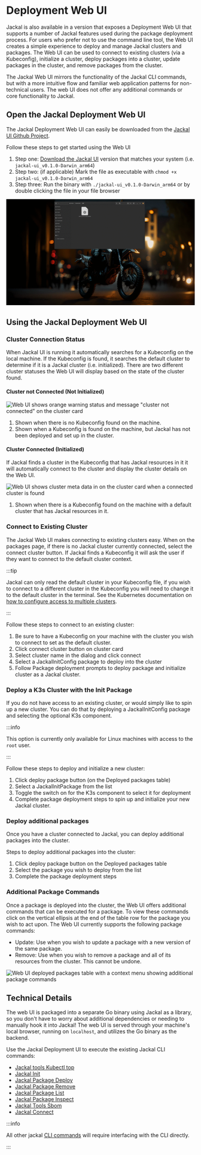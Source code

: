 # Deployment Web UI

Jackal is also available in a version that exposes a Deployment Web UI that supports a number of Jackal features used during the package deployment process. For users who prefer not to use the command line tool, the Web UI creates a simple experience to deploy and manage Jackal clusters and packages. The Web UI can be used to connect to existing clusters (via a Kubeconfig), initialize a cluster, deploy packages into a cluster, update packages in the cluster, and remove packages from the cluster.

The Jackal Web UI mirrors the functionality of the Jackal CLI commands, but with a more intuitive flow and familiar web application patterns for non-technical users. The web UI does not offer any additional commands or core functionality to Jackal.

## Open the Jackal Deployment Web UI

The Jackal Deployment Web UI can easily be downloaded from the [Jackal UI Github Project](https://github.com/Racer159/jackal-ui/releases/latest).

Follow these steps to get started using the Web UI

1. Step one: [Download the Jackal UI](https://github.com/Racer159/jackal-ui/releases/latest) version that matches your system (i.e. `jackal-ui_v0.1.0-Darwin_arm64`)
2. Step two: (if applicable) Mark the file as executable with `chmod +x jackal-ui_v0.1.0-Darwin_arm64`
3. Step three: Run the binary with `./jackal-ui_v0.1.0-Darwin_arm64` or by double clicking the file in your file browser

![GIF showing the Web UI launched from the CLI terminal](../.images/dashboard/Web%20UI%20-%20Launch.gif)

## Using the Jackal Deployment Web UI

### Cluster Connection Status

When Jackal UI is running it automatically searches for a Kubeconfig on the local machine. If the Kubeconfig is found, it searches the default cluster to determine if it is a Jackal cluster (i.e. initialized). There are two different cluster statuses the Web UI will display based on the state of the cluster found.

#### Cluster not Connected (Not Initialized)

![Web UI shows orange warning status and message "cluster not connected" on the cluster card](../.images/dashboard/Web%20UI%20-%20Cluster%20Not%20Connected.png)

1. Shown when there is no Kubeconfig found on the machine.
2. Shown when a Kubeconfig is found on the machine, but Jackal has not been deployed and set up in the cluster.

#### Cluster Connected (Initialized)

If Jackal finds a cluster in the Kubeconfig that has Jackal resources in it it will automatically connect to the cluster and display the cluster details on the Web UI.

![Web UI shows cluster meta data in on the cluster card when a connected cluster is found](../.images/dashboard/Web%20UI%20-%20Status%20Cluster%20connected.png)

1. Shown when there is a Kubeconfig found on the machine with a default cluster that has Jackal resources in it.


### Connect to Existing Cluster

The Jackal Web UI makes connecting to existing clusters easy. When on the packages page, if there is no Jackal cluster currently connected, select the connect cluster button. If Jackal finds a Kubeconfig it will ask the user if they want to connect to the default cluster context.

:::tip

Jackal can only read the default cluster in your Kubeconfig file, if you wish to connect to a different cluster in the Kubeconfig you will need to change it to the default cluster in the terminal. See the Kubernetes documentation on [how to configure access to multiple clusters](https://kubernetes.io/docs/tasks/access-application-cluster/configure-access-multiple-clusters/).

:::

Follow these steps to connect to an existing cluster:

1. Be sure to have a Kubeconfig on your machine with the cluster you wish to connect to set as the default cluster.
2. Click connect cluster button on cluster card
3. Select cluster name in the dialog and click connect
4. Select a JackalInitConfig package to deploy into the cluster
5. Follow Package deployment prompts to deploy package and initialize cluster as a Jackal cluster.

### Deploy a K3s Cluster with the Init Package

If you do not have access to an existing cluster, or would simply like to spin up a new cluster. You can do that by deploying a JackalInitConfig package and selecting the optional K3s component.

:::info

This option is currently only available for Linux machines with access to the `root` user.

:::

Follow these steps to deploy and initialize a new cluster:

1. Click deploy package button (on the Deployed packages table)
2. Select a JackalInitPackage from the list
3. Toggle the switch on for the K3s component to select it for deployment
4. Complete package deployment steps to spin up and initialize your new Jackal cluster.

### Deploy additional packages

Once you have a cluster connected to Jackal, you can deploy additional packages into the cluster.

Steps to deploy additional packages into the cluster:

1. Click deploy package button on the Deployed packages table
2. Select the package you wish to deploy from the list
3. Complete the package deployment steps

### Additional Package Commands

Once a package is deployed into the cluster, the Web UI offers additional commands that can be executed for a package. To view these commands click on the vertical ellipsis at the end of the table row for the package you wish to act upon. The Web UI currently supports the following package commands:

- Update: Use when you wish to update a package with a new version of the same package.
- Remove: Use when you wish to remove a package and all of its resources from the cluster. This cannot be undone.

![Web UI deployed packages table with a context menu showing additional package commands](../.images/dashboard/Web%20UI%20-%20package%20commands.png)


## Technical Details

The web UI is packaged into a separate Go binary using Jackal as a library, so you don't have to worry about additional dependencies or needing to manually hook it into Jackal! The web UI is served through your machine's local browser, running on `localhost`, and utilizes the Go binary as the backend.

Use the Jackal Deployment UI to execute the existing Jackal CLI commands:
- [Jackal tools Kubectl top](../2-the-jackal-cli/100-cli-commands/jackal_tools_kubectl.md)
- [Jackal Init](../2-the-jackal-cli/100-cli-commands/jackal_init.md)
- [Jackal Package Deploy](../2-the-jackal-cli/100-cli-commands/jackal_package_deploy.md)
- [Jackal Package Remove](../2-the-jackal-cli/100-cli-commands/jackal_package_remove.md)
- [Jackal Package List](../2-the-jackal-cli/100-cli-commands/jackal_package_list.md)
- [Jackal Package Inspect](../2-the-jackal-cli/100-cli-commands/jackal_package_inspect.md)
- [Jackal Tools Sbom](../2-the-jackal-cli/100-cli-commands/jackal_tools_sbom.md)
- [Jackal Connect](../2-the-jackal-cli/100-cli-commands/jackal_connect.md)

:::info

All other jackal [CLI commands](../2-the-jackal-cli/index.md) will require interfacing with the CLI directly.

:::
